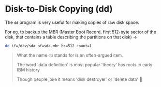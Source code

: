 # Disk-to-Disk Copying (dd)

The `dd` program is very useful for making copies of raw disk space.

For eg, to backup the MBR (Master Boot Record, first 512-byte sector of the disk, that contains a table describing the partitions on that disk) ->

```sh
dd if=/dev/sda of=sda.mbr bs=512 count=1
```

> What the name `dd` stands for is an often-argued item.
>
> The word 'data definition' is most popular 'theory' has roots in early IBM history
>
> Though people joke it means 'disk destroyer' or 'delete data' 🤣

